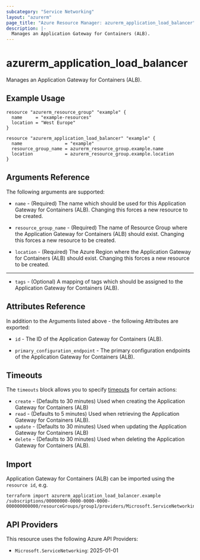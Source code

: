 ```yaml
---
subcategory: "Service Networking"
layout: "azurerm"
page_title: "Azure Resource Manager: azurerm_application_load_balancer"
description: |-
  Manages an Application Gateway for Containers (ALB).
---
```


# azurerm_application_load_balancer

Manages an Application Gateway for Containers (ALB).

## Example Usage

```hcl
resource "azurerm_resource_group" "example" {
  name     = "example-resources"
  location = "West Europe"
}

resource "azurerm_application_load_balancer" "example" {
  name                = "example"
  resource_group_name = azurerm_resource_group.example.name
  location            = azurerm_resource_group.example.location
}
```

## Arguments Reference

The following arguments are supported:

* `name` - (Required) The name which should be used for this Application Gateway for Containers (ALB). Changing this forces a new resource to be created.

* `resource_group_name` - (Required) The name of Resource Group where the Application Gateway for Containers (ALB) should exist. Changing this forces a new resource to be created.

* `location` - (Required) The Azure Region where the Application Gateway for Containers (ALB) should exist. Changing this forces a new resource to be created.

---

* `tags` - (Optional) A mapping of tags which should be assigned to the Application Gateway for Containers (ALB).

## Attributes Reference

In addition to the Arguments listed above - the following Attributes are exported: 

* `id` - The ID of the Application Gateway for Containers (ALB).

* `primary_configuration_endpoint` - The primary configuration endpoints of the Application Gateway for Containers (ALB).

## Timeouts

The `timeouts` block allows you to specify [timeouts](https://www.terraform.io/language/resources/syntax#operation-timeouts) for certain actions:

* `create` - (Defaults to 30 minutes) Used when creating the Application Gateway for Containers (ALB)
* `read` - (Defaults to 5 minutes) Used when retrieving the Application Gateway for Containers (ALB).
* `update` - (Defaults to 30 minutes) Used when updating the Application Gateway for Containers (ALB)
* `delete` - (Defaults to 30 minutes) Used when deleting the Application Gateway for Containers (ALB).

## Import

Application Gateway for Containers (ALB) can be imported using the `resource id`, e.g.

```shell
terraform import azurerm_application_load_balancer.example /subscriptions/00000000-0000-0000-0000-000000000000/resourceGroups/group1/providers/Microsoft.ServiceNetworking/trafficControllers/alb1
```

## API Providers
<!-- This section is generated, changes will be overwritten -->
This resource uses the following Azure API Providers:

* `Microsoft.ServiceNetworking`: 2025-01-01
